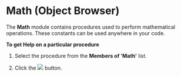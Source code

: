 
# Math (Object Browser)

The  **Math** module contains procedures used to perform mathematical operations. These constants can be used anywhere in your code.

 **To get Help on a particular procedure**




1. Select the procedure from the  **Members of 'Math'** list.
    
2. Click the 
![](../images/but_help_ZA01201583.gif) button.
    


